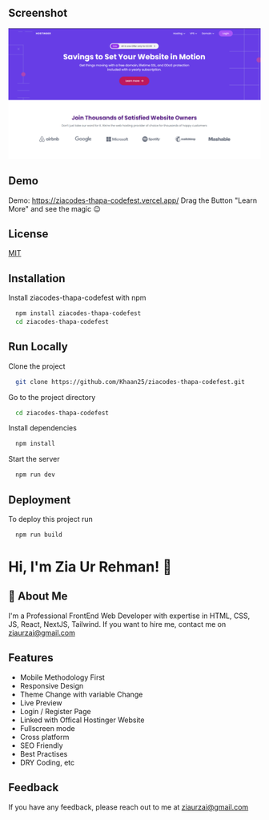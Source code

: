 
## Screenshot

![Website Screenshot](/preview.png)
## Demo

Demo: https://ziacodes-thapa-codefest.vercel.app/
Drag the Button "Learn More" and see the magic 😉


## License

[MIT](https://choosealicense.com/licenses/mit/)


## Installation

Install ziacodes-thapa-codefest with npm

```bash
  npm install ziacodes-thapa-codefest
  cd ziacodes-thapa-codefest
```
    
## Run Locally

Clone the project

```bash
  git clone https://github.com/Khaan25/ziacodes-thapa-codefest.git
```

Go to the project directory

```bash
  cd ziacodes-thapa-codefest
```

Install dependencies

```bash
  npm install
```

Start the server

```bash
  npm run dev
```


## Deployment

To deploy this project run

```bash
  npm run build
```


# Hi, I'm Zia Ur Rehman! 👋


## 🚀 About Me
I'm a Professional FrontEnd Web Developer with expertise in HTML, CSS, JS, React, NextJS, Tailwind. If you want to hire me, contact me on ziaurzai@gmail.com


## Features

- Mobile Methodology First
- Responsive Design
- Theme Change with variable Change
- Live Preview
- Login / Register Page
- Linked with Offical Hostinger Website
- Fullscreen mode
- Cross platform
- SEO Friendly
- Best Practises
- DRY Coding, etc


## Feedback

If you have any feedback, please reach out to me at ziaurzai@gmail.com
